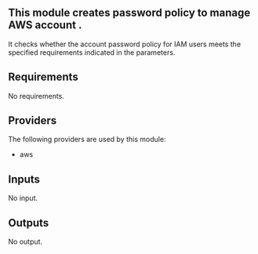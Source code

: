 ## This module creates password policy to manage AWS account .

It checks whether the account password policy for IAM users meets the specified requirements indicated in the parameters.

## Requirements

No requirements.

## Providers

The following providers are used by this module:

- aws

## Inputs

No input.

## Outputs

No output.

